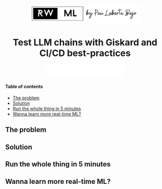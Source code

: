 <div align="center">
    <a href='https://www.realworldml.xyz/'><img src='./media/rwml_logo.png' width='350'></a>    
</div>

<div align="center">
    <h1>Test LLM chains with Giskard and CI/CD best-practices</h1>
    <img src="./media/giskard_logo.webp" width='250' />
</div>

#### Table of contents
* [The problem](#the-problem)
* [Solution](#solution)
* [Run the whole thing in 5 minutes](#run-the-whole-thing-in-5-minutes)
* [Wanna learn more real-time ML?](#wanna-learn-more-real-time-ml)


## The problem

## Solution

## Run the whole thing in 5 minutes

## Wanna learn more real-time ML?


